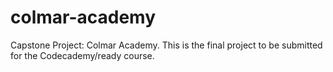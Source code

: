 # colmar-academy
Capstone Project: Colmar Academy.
This is the final project to be submitted for the Codecademy/ready course.
